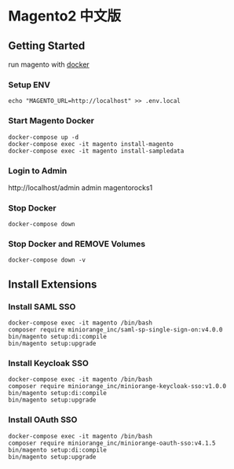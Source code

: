 Magento2 中文版 
===


## Getting Started

run magento with [docker](https://github.com/alexcheng1982/docker-magento2)

### Setup ENV

```shell
echo "MAGENTO_URL=http://localhost" >> .env.local
```

### Start Magento Docker

```shell
docker-compose up -d
docker-compose exec -it magento install-magento
docker-compose exec -it magento install-sampledata
```

### Login to Admin

http://localhost/admin
admin
magentorocks1


### Stop Docker

```shell
docker-compose down
```

### Stop Docker and REMOVE Volumes

```shell
docker-compose down -v
```

## Install Extensions 


### Install SAML SSO

```
docker-compose exec -it magento /bin/bash
composer require miniorange_inc/saml-sp-single-sign-on:v4.0.0
bin/magento setup:di:compile
bin/magento setup:upgrade
```

### Install Keycloak SSO

```
docker-compose exec -it magento /bin/bash
composer require miniorange_inc/miniorange-keycloak-sso:v1.0.0
bin/magento setup:di:compile
bin/magento setup:upgrade
```

### Install OAuth SSO

```
docker-compose exec -it magento /bin/bash
composer require miniorange_inc/miniorange-oauth-sso:v4.1.5
bin/magento setup:di:compile
bin/magento setup:upgrade
```
